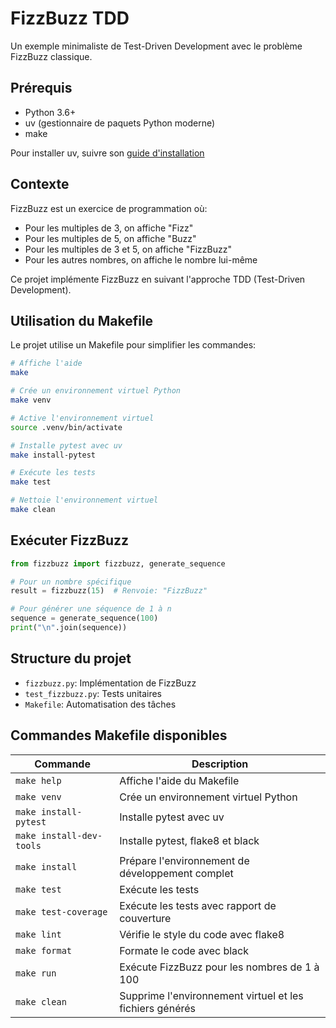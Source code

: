 # FizzBuzz TDD

Un exemple minimaliste de Test-Driven Development avec le problème FizzBuzz classique.

## Prérequis

- Python 3.6+
- uv (gestionnaire de paquets Python moderne)
- make

Pour installer uv, suivre son [guide d'installation](https://docs.astral.sh/uv/#highlights)

## Contexte

FizzBuzz est un exercice de programmation où:
- Pour les multiples de 3, on affiche "Fizz"
- Pour les multiples de 5, on affiche "Buzz"
- Pour les multiples de 3 et 5, on affiche "FizzBuzz"
- Pour les autres nombres, on affiche le nombre lui-même

Ce projet implémente FizzBuzz en suivant l'approche TDD (Test-Driven Development).

## Utilisation du Makefile

Le projet utilise un Makefile pour simplifier les commandes:

```bash
# Affiche l'aide
make

# Crée un environnement virtuel Python
make venv

# Active l'environnement virtuel
source .venv/bin/activate

# Installe pytest avec uv
make install-pytest

# Exécute les tests
make test

# Nettoie l'environnement virtuel
make clean
```

## Exécuter FizzBuzz

```python
from fizzbuzz import fizzbuzz, generate_sequence

# Pour un nombre spécifique
result = fizzbuzz(15)  # Renvoie: "FizzBuzz"

# Pour générer une séquence de 1 à n
sequence = generate_sequence(100)
print("\n".join(sequence))
```

## Structure du projet

- `fizzbuzz.py`: Implémentation de FizzBuzz
- `test_fizzbuzz.py`: Tests unitaires
- `Makefile`: Automatisation des tâches

## Commandes Makefile disponibles

| Commande | Description |
|----------|-------------|
| `make help` | Affiche l'aide du Makefile |
| `make venv` | Crée un environnement virtuel Python |
| `make install-pytest` | Installe pytest avec uv |
| `make install-dev-tools` | Installe pytest, flake8 et black |
| `make install` | Prépare l'environnement de développement complet |
| `make test` | Exécute les tests |
| `make test-coverage` | Exécute les tests avec rapport de couverture |
| `make lint` | Vérifie le style du code avec flake8 |
| `make format` | Formate le code avec black |
| `make run` | Exécute FizzBuzz pour les nombres de 1 à 100 |
| `make clean` | Supprime l'environnement virtuel et les fichiers générés |